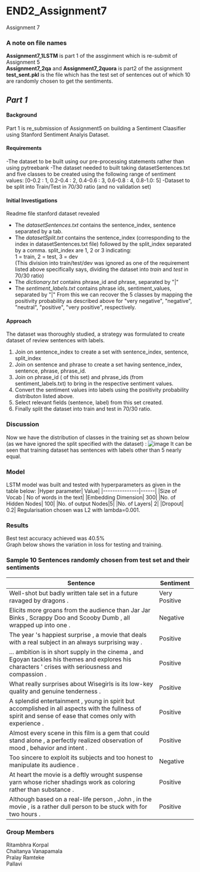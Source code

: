 # END2_Assignment7
Assignment 7
### A note on file names
**Assignment7_1LSTM** is part 1 of the assginment which is re-submit of Assignment 5 <br/>
**Assignment7_2qa** and **Assignment7_2quora** is part2 of the assignment <br/>
**test_sent.pkl** is the file which has the test set of sentences out of which 10 are randomly chosen to get the sentiments.

## *Part 1*
#### Background
Part 1 is re_submission of Assignment5 on building a Sentiment Claasifier using Stanford Sentiment Analyis Dataset.
#### Requirements
-The dataset to be built using our pre-processing statements rather than using pytreebank
-The dataset needed to built taking datasetSentences.txt and five classes to be created using the following range of sentiment values:
[0-0.2 : 1, 0.2-0.4 : 2, 0.4-0.6 : 3, 0.6-0.8 : 4, 0.8-1.0: 5] 
-Dataset to be split into Train/Test in 70/30 ratio (and no validation set)
#### Initial Investigations
Readme file stanford dataset revealed <br/>
- The *datasetSentences.txt* contains the sentence_index, sentence separated by a tab.
- The *datasetSplit.txt* contains the sentence_index (corresponding to the index in datasetSentences.txt file) followed by the split_index separated by a comma. split_index are 1, 2 or 3 indicating:<br/>
	1 = train, 	2 = test, 	3 = dev<br/>
 (This division into train/test/dev was ignored as one of the requirement listed above specifically says, dividing the dataset into *train* and *test* in 70/30 ratio)
- The *dictionary.txt* contains phrase_id and phrase, separated by  "|"
- The *sentiment_labels.txt* contains  phrase ids, sentiment_values, separated by "|"
From this we can recover the 5 classes by mapping the positivity probability as described above for "very negative", "negative", "neutral", "positive", "very positive", respectively.

#### Approach
The dataset was thoroughly studied, a strategy was formulated to create dataset of review sentences with labels.
1. Join on sentence_index to create a set with sentence_index, sentence, split_index
2. Join on sentence and phrase to create a set having sentence_index, sentence, phrase, phrase_id.
3. Join on phrase_id ( of this set) and phrase_ids (from sentiment_labels.txt) to bring in the respective sentiment values.
4. Convert the sentiment values into labels using the positivity probability distributon listed above.
5. Select relevant fields (sentence, label) from this set created.
6. Finally split the dataset into train and test in 70/30 ratio.
### Discussion
Now we have the distribution of classes in the training set as shown below (as we have ignored the split specified with the dataset) :
![image](https://user-images.githubusercontent.com/82941475/122326485-00083700-cf4a-11eb-9d37-7e670eb1cbad.png)
It can be seen that training dataset has sentences with labels other than 5 nearly equal.

### Model 
LSTM model was built and tested with hyperparameters as given in the table below:
|Hyper parameter| Value|
|---------------|------|
|Size of Vocab  | No of words in the text|
|Embedding Dimension| 300|
|No. of Hidden Nodes| 100|
|No. of output Nodes|5|
|No. of Layers| 2|
|Dropout| 0.2|
Regularisation chosen was L2 with lambda=0.001.
### Results
Best test accuracy achieved was 40.5%<br/>
Graph below shows the variation in loss for testing  and training.<br/>

### Sample 10 Sentences randomly chosen from test set and their sentiments
|Sentence| Sentiment|
|-------- |-------------|
|Well-shot but badly written tale set in a future ravaged by dragons . |  Very Positive|
|Elicits more groans from the audience than Jar Jar Binks , Scrappy Doo and Scooby Dumb , all wrapped up into one . |  Negative|
|The year 's happiest surprise , a movie that deals with a real subject in an always surprising way . |  Positive |
|... ambition is in short supply in the cinema , and Egoyan tackles his themes and explores his characters ' crises with seriousness and compassion . |  Positive|
|What really surprises about Wisegirls is its low-key quality and genuine tenderness . |  Positive|
|A splendid entertainment , young in spirit but accomplished in all aspects with the fullness of spirit and sense of ease that comes only with experience . |  Positive|
|Almost every scene in this film is a gem that could stand alone , a perfectly realized observation of mood , behavior and intent . | Positive|
|Too sincere to exploit its subjects and too honest to manipulate its audience . | Negative |
|At heart the movie is a deftly wrought suspense yarn whose richer shadings work as coloring rather than substance . |  Positive|
|Although based on a real-life person , John , in the movie , is a rather dull person to be stuck with for two hours . | Positive |


### Group Members
Ritambhra Korpal<br/>
Chaitanya Vanapamala <br/>
Pralay Ramteke <br/>
Pallavi <br/>

